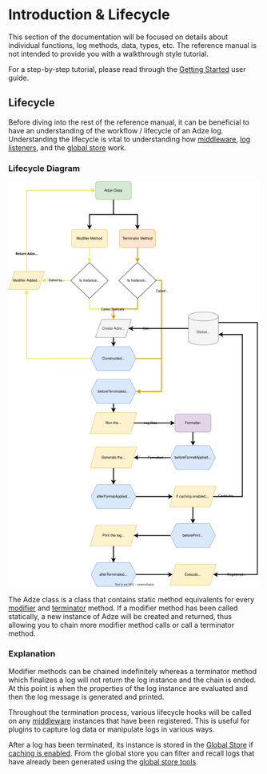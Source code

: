 # Introduction & Lifecycle

This section of the documentation will be focused on details about individual functions, log
methods, data, types, etc. The reference manual is not intended to provide you with a walkthrough
style tutorial.

For a step-by-step tutorial, please read through the [Getting Started](../getting-started/introduction.md)
user guide.

## Lifecycle

Before diving into the rest of the reference manual, it can be beneficial to have an understanding
of the workflow / lifecycle of an Adze log. Understanding the lifecycle is vital to understanding
how [middleware](./middleware.md), [log listeners](./global-store.md#addlistener), and the [global store](./global-store.md) work.

### Lifecycle Diagram

![Lifecycle diagram of an Adze log](../assets/lifecycle.svg)

The Adze class is a class that contains static method equivalents for every [modifier](./modifiers.md) and
[terminator](./terminators.md) method. If a modifier method has been called statically, a new instance of Adze will
be created and returned, thus allowing you to chain more modifier method calls or call a terminator
method.

### Explanation

Modifier methods can be chained indefinitely whereas a terminator method which finalizes a log will
not return the log instance and the chain is ended. At this point is when the properties of the log
instance are evaluated and then the log message is generated and printed.

Throughout the termination process, various lifecycle hooks will be called on any [middleware](./middleware.md)
instances that have been registered. This is useful for plugins to capture log data or manipulate
logs in various ways.

After a log has been terminated, its instance is stored in the [Global Store](./global-store.md) if
[caching is enabled](./configuration.md). From the global store you can filter and recall logs that
have already been generated using the [global store tools](./tools.md).

